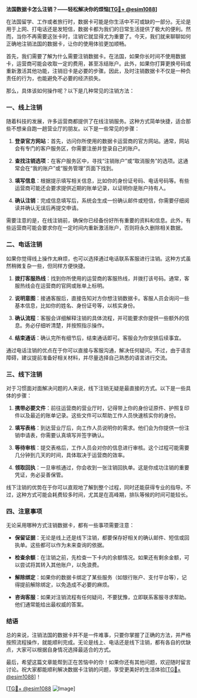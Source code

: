 **法国数据卡怎么注销？——轻松解决你的烦恼[[TG💪+ @esim1088](https://t.me/s/esim1088)]**

在法国留学、工作或者旅行时，数据卡可能是你生活中不可或缺的一部分。无论是用于上网、打电话还是发短信，数据卡都为我们的日常生活提供了极大的便利。然而，当你不再需要这张卡时，注销它就显得尤为重要了。今天，我们就来聊聊如何正确地注销法国的数据卡，让你的使用体验更加顺畅。

首先，我们需要了解为什么需要注销数据卡。在法国，如果你长时间不使用数据卡，运营商可能会收取一定的费用，甚至冻结账户。此外，如果你打算更换号码或重新激活其他功能，注销旧卡是必要的步骤。因此，及时注销数据卡不仅是一种负责任的行为，也能避免不必要的经济损失。

那么，具体该如何操作呢？以下是几种常见的注销方法：

### 一、线上注销

随着科技的发展，许多运营商都提供了在线注销服务。这种方式简单快捷，适合那些不想亲自跑一趟营业厅的朋友。以下是一些常见的步骤：

1. **登录官方网站**：首先，访问你所使用的数据卡运营商的官方网站。通常，网站会有专门的客户服务区，你需要注册并登录自己的账户。
   
2. **查找注销选项**：在客户服务区中，寻找“注销账户”或“取消服务”的选项。这通常会在“我的账户”或“服务管理”页面下找到。

3. **填写信息**：根据提示填写相关信息，比如你的身份证号码、电话号码等。有些运营商可能还会要求提供近期的账单记录，以证明你是账户持有人。

4. **确认注销**：完成信息填写后，系统会生成一份确认邮件或短信，你需要仔细阅读并确认无误后再提交申请。

需要注意的是，在线注销前，确保你已经备份好所有重要的资料和信息。此外，有些运营商可能会要求你在一定时间内重新激活账户，否则将永久删除相关数据。

### 二、电话注销

如果你觉得线上操作太麻烦，也可以选择通过电话联系客服进行注销。这种方式虽然稍微复杂一些，但同样方便快捷。

1. **拨打客服热线**：找到你所使用的运营商的客服热线，并拨打该号码。通常，客服热线会在运营商的官网或账单上标明。

2. **说明意图**：接通客服后，直接告知对方你想注销数据卡。客服人员会询问一些基本信息，比如你的姓名、身份证号等，以核实身份。

3. **确认流程**：客服会详细解释注销的具体流程，并可能要求你提供一些额外的信息。务必仔细听清楚，并按照指示操作。

4. **结束通话**：确认完所有细节后，结束通话即可。客服会为你安排后续事宜。

通过电话注销的优点在于你可以直接与客服沟通，解决任何疑问。不过，由于语言障碍，建议提前准备好相关材料，并尽量选择自己熟悉的语言进行交流。

### 三、线下注销

对于习惯面对面解决问题的人来说，线下注销无疑是最直接的方式。以下是一些具体的步骤：

1. **携带必要文件**：前往运营商的营业厅时，记得带上你的身份证原件、护照复印件以及最近的账单记录。这些文件可以帮助工作人员快速核实你的身份。

2. **填写表格**：到达营业厅后，向工作人员说明你的需求。他们会为你提供一份注销申请表，你需要认真填写并签字确认。

3. **等待审核**：提交表格后，工作人员会对你的信息进行审核。这个过程可能需要几分钟到几天的时间，具体取决于运营商的效率。

4. **领取回执**：一旦审核通过，你会收到一张注销回执单。这是你成功注销的重要凭证，务必妥善保管。

线下注销的优势在于你可以直观地了解到整个过程，同时还能获得专业的指导。不过，这种方式可能会耗费较多时间，尤其是在高峰期，排队等候的时间可能较长。

### 四、注意事项

无论采用哪种方式注销数据卡，都有一些事项需要注意：

- **保留证据**：无论是线上还是线下注销，都要保存好相关的确认邮件、短信或回执单。这些都可以作为未来查询的依据。
  
- **检查余额**：在注销之前，先检查一下卡内的余额情况。如果还有剩余金额，可以尝试将其转入其他账户，以免浪费。

- **解除绑定**：如果你的数据卡绑定了某些服务（如银行账户、支付平台等），记得提前解除绑定，以免造成不必要的麻烦。

- **咨询客服**：如果对注销流程有任何疑问，不要犹豫，立即联系客服寻求帮助。他们通常能给出最权威的答案。

### 结语

总的来说，注销法国的数据卡并不是一件难事，只要你掌握了正确的方法，并严格按照流程操作，就能顺利完成。无论是线上、电话还是线下注销，都有各自的优缺点，大家可以根据自身情况选择最适合的方式。

最后，希望这篇文章能帮到正在苦恼中的你！如果你还有其他问题，欢迎随时留言讨论。祝大家都能顺利解决数据卡注销的问题，享受更美好的生活体验[[TG💪+ @esim1088](https://t.me/s/esim1088)]！

[[TG💪+ @esim1088](https://t.me/s/esim1088) ![Image](https://i.postimg.cc/4NQfJmqS/Snipaste-2025-05-13-00-14-12.png)]